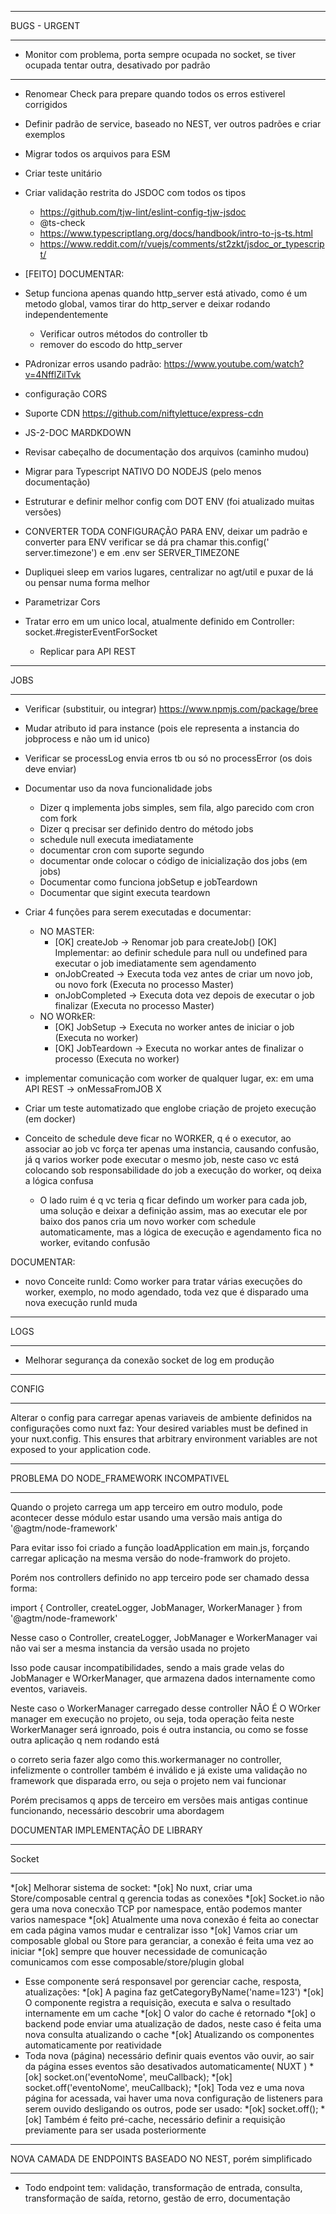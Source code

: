 ************************************************************************************************************************
BUGS - URGENT
************************************************************************************************************************

- Monitor com problema, porta sempre ocupada no socket, se tiver ocupada tentar outra, desativado por padrão

************************************************************************************************************************

- Renomear Check para prepare quando todos os erros estiverel corrigidos
- Definir padrão de service, baseado no NEST, ver outros padrões e criar exemplos
- Migrar todos os arquivos para ESM
- Criar teste unitário
- Criar validação restrita do JSDOC com todos os tipos
  - https://github.com/tjw-lint/eslint-config-tjw-jsdoc
  - @ts-check
  - https://www.typescriptlang.org/docs/handbook/intro-to-js-ts.html
  - https://www.reddit.com/r/vuejs/comments/st2zkt/jsdoc_or_typescript/

- [FEITO] DOCUMENTAR:
- Setup funciona apenas quando http_server está ativado, como é um metodo global, vamos tirar do http_server e deixar
  rodando independentemente
  - Verificar outros métodos do controller tb
  - remover do escodo do http_server

- PAdronizar erros usando padrão: https://www.youtube.com/watch?v=4NfflZilTvk
- configuração CORS
- Suporte CDN https://github.com/niftylettuce/express-cdn
- JS-2-DOC MARDKDOWN
- Revisar cabeçalho de documentação dos arquivos (caminho mudou)
- Migrar para Typescript NATIVO DO NODEJS (pelo menos documentação)
- Estruturar e definir melhor config com DOT ENV (foi atualizado muitas versões)
- CONVERTER TODA CONFIGURAÇÃO PARA ENV, deixar um padrão e converter para ENV verificar se dá pra chamar this.config('
  server.timezone') e em .env ser SERVER_TIMEZONE
- Dupliquei sleep em varios lugares, centralizar no agt/util e puxar de lá ou pensar numa forma melhor
- Parametrizar Cors
- Tratar erro em um unico local, atualmente definido em Controller: socket.#registerEventForSocket
  - Replicar para API REST

************************************************************************************************************************
JOBS
************************************************************************************************************************

- Verificar (substituir, ou integrar) https://www.npmjs.com/package/bree
- Mudar atributo id para instance (pois ele representa a instancia do jobprocess e não um id unico)
- Verificar se processLog envia erros tb ou só no processError (os dois deve enviar)

- Documentar uso da nova funcionalidade jobs
  - Dizer q implementa jobs simples, sem fila, algo parecido com cron com fork
  - Dizer q precisar ser definido dentro do método jobs
  - schedule null executa imediatamente
  - documentar cron com suporte segundo
  - documentar onde colocar o código de inicialização dos jobs (em jobs)
  - Documentar como funciona jobSetup e jobTeardown
  - Documentar que sigint executa teardown
- Criar 4 funções para serem executadas e documentar:
  - NO MASTER:
    - [OK] createJob -> Renomar job para createJob()
      [OK] Implementar: ao definir schedule para null ou undefined para executar o job imediatamente sem agendamento
    - onJobCreated -> Executa toda vez antes de criar um novo job, ou novo fork (Executa no processo Master)
    - onJobCompleted -> Executa dota vez depois de executar o job finalizar (Executa no processo Master)
  - NO WORkER:
    - [OK] JobSetup ->  Executa no worker antes de iniciar o job (Executa no worker)
    - [OK] JobTeardown ->  Executa no workar antes de finalizar o processo (Executa no worker)
- implementar comunicação com worker de qualquer lugar, ex: em uma API REST -> onMessaFromJOB X

- Criar um teste automatizado que englobe criação de projeto execução (em docker)

- Conceito de schedule deve ficar no WORKER, q é o executor, ao associar ao job vc força ter apenas uma instancia,
  causando confusão, já q varios worker pode executar o mesmo job, neste caso vc está colocando sob responsabilidade
  do job a execução do worker, oq deixa a lógica confusa
  - O lado ruim é q vc teria q ficar defindo um worker para cada job, uma solução e deixar a definição assim, mas ao
    executar ele por baixo dos panos cria um novo worker com schedule automaticamente, mas a lógica de execução e
    agendamento fica no worker, evitando confusão

DOCUMENTAR:

- novo Conceite runId: Como worker para tratar várias execuções do worker, exemplo, no modo agendado, toda vez que é
  disparado uma nova execução runId muda

************************************************************************************************************************
LOGS
************************************************************************************************************************

- Melhorar segurança da conexão socket de log em produção

************************************************************************************************************************
CONFIG
************************************************************************************************************************

Alterar o config para carregar apenas variaveis de ambiente definidos na configurações como nuxt faz:
Your desired variables must be defined in your nuxt.config. This ensures that arbitrary environment variables are not
exposed to your application code.


************************************************************************************************************************
PROBLEMA DO NODE_FRAMEWORK INCOMPATIVEL
************************************************************************************************************************

Quando o projeto carrega um app terceiro em outro modulo, pode acontecer desse módulo estar usando uma versão mais
antiga do '@agtm/node-framework'

Para evitar isso foi criado a função loadApplication em main.js, forçando carregar aplicação na mesma versão do
node-framwork do projeto.

Porém nos controllers definido no app terceiro pode ser chamado dessa forma:

import { Controller, createLogger, JobManager, WorkerManager } from '@agtm/node-framework'

Nesse caso o Controller, createLogger, JobManager e WorkerManager vai não vai ser a mesma instancia da versão usada no
projeto

Isso pode causar incompatibilidades, sendo a mais grade velas do JobManager e WOrkerManager, que armazena dados
internamente
como eventos, variaveis.

Neste caso o WorkerManager carregado desse controller NÂO É O WOrker manager em execução no projeto, ou seja, toda
operação
feita neste WorkerManager será ignroado, pois é outra instancia, ou como se fosse outra aplicação q nem rodando está

o correto seria fazer algo como this.workermanager no controller, infelizmente o controller também é inválido e já
existe uma validação no framework que disparada erro, ou seja o projeto nem vai funcionar

Porém precisamos q apps de terceiro em versões mais antigas continue funcionando, necessário descobrir uma abordagem

DOCUMENTAR IMPLEMENTAÇÂO DE LIBRARY


************************************************************************************************************************
Socket
************************************************************************************************************************

*[ok]  Melhorar sistema de socket:
*[ok] No nuxt, criar uma Store/composable central q gerencia todas as conexões
*[ok]  Socket.io não gera uma nova conecxão TCP por namespace, então podemos manter varios namespace
*[ok]  Atualmente uma nova conexão é feita ao conectar em cada página vamos mudar e centralizar isso
*[ok]  Vamos criar um composable global ou Store para geranciar, a conexão é feita uma vez ao iniciar
*[ok]  sempre que houver necessidade de comunicação comunicamos com esse composable/store/plugin global

* Esse componente será responsavel por gerenciar cache, resposta, atualizações:
  *[ok]  A pagina faz getCategoryByName('name=123')
  *[ok]  O componente registra a requisição, executa e salva o resultado internamente em um cache
  *[ok]  O valor do cache é retornado
  *[ok]  o backend pode enviar uma atualização de dados, neste caso é feita uma nova consulta atualizando o cache
  *[ok]  Atualizando os componentes automaticamente por reatividade
* Toda nova (página) necessário definir quais eventos vão ouvir, ao sair da página esses eventos são desativados
  automaticamente( NUXT )
  *[ok]  socket.on('eventoNome', meuCallback);
  *[ok]  socket.off('eventoNome', meuCallback);
  *[ok]  Toda vez e uma nova página for acessada, vai haver uma nova configuração de listeners para serem ouvido
  desligando
  os outros, pode ser usado:
  *[ok]  socket.off();
  *[ok]  Também é feito pré-cache, necessário definir a requisição previamente para ser usada posteriormente

************************************************************************************************************************
NOVA CAMADA DE ENDPOINTS BASEADO NO NEST, porém simplificado
************************************************************************************************************************* 

* Todo endpoint tem: validação, transformação de entrada, consulta, transformação de saída, retorno, gestão de
  erro, documentação 
